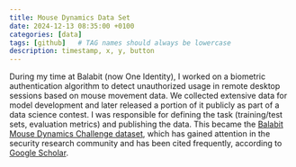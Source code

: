 ```yaml
---
title: Mouse Dynamics Data Set
date: 2024-12-13 08:35:00 +0100
categories: [data]
tags: [github]   # TAG names should always be lowercase
description: timestamp, x, y, button
---
```


During my time at Balabit (now One Identity), I worked on a biometric authentication algorithm to detect unauthorized usage in remote desktop sessions based on mouse movement data. We collected extensive data for model development and later released a portion of it publicly as part of a data science contest. I was responsible for defining the task (training/test sets, evaluation metrics) and publishing the data. This became the [Balabit Mouse Dynamics Challenge dataset](https://github.com/balabit/Mouse-Dynamics-Challenge), which has gained attention in the security research community and has been cited frequently, according to [Google Scholar](https://scholar.google.com/scholar?cluster=5217572375483788066&hl=en).
